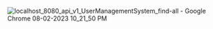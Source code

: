 ![localhost_8080_api_v1_UserManagementSystem_find-all - Google Chrome 08-02-2023 10_21_50 PM](https://user-images.githubusercontent.com/102050284/217607852-3e8a8d21-a711-40ea-9fb1-dbaf71682a1f.png)
